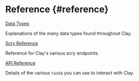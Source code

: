 # Reference {#reference}

[Data Types](data-types.md)

Explanations of the many data types found throughout Clay.

[Scry Reference](scry.md)

Reference for Clay's various scry endpoints.

[API Reference](tasks.md)

Details of the various `task`s you can use to interact with Clay.

